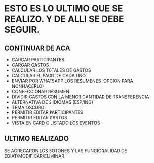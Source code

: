 # ESTO ES LO ULTIMO QUE SE REALIZO. Y DE ALLI SE DEBE SEGUIR.

## CONTINUAR DE ACA
- CARGAR PARTICIPANTES
- CARGAR GASTOS
- CALCULAR LOS TOTALES DE GASTOS
- CALCULAR EL PAGO DE CADA UNO
- ENVIAR POR WHATSAPP LOS RESUMENES (OPCION PARA NONHACERLO)
- CONFECCIONAR RESUMEN
- DIVIDIR GASTOS CON LA MENOR CANTIDAD DE TRANSFERENCIA 
- ALTERNATIVA DE 2 IDIOMAS (ESP/ING)
- TEMA OSCURO
- PERMITIR EDITAR PARTICIPANTES
- PERMITIR EDITAR GASTOS
- VISTA EN CARD O LISTADO LOS EVENTOS

## ULTIMO REALIZADO
SE AGREGARON LOS BOTONES Y LAS FUNCIONALIDAD DE EDIAT/MODIFICAR/ELIMINAR